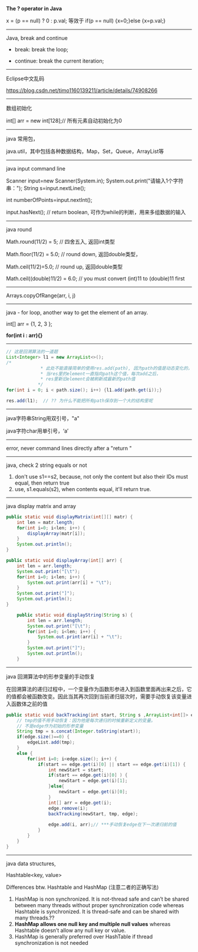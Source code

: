 **The ? operator in Java**

x = (p  == null) ? 0 : p.val;  等效于  if(p == null) {x=0;}else {x=p.val;}

---

Java, break and continue

* break: break the loop;

* continue: break the current iteration;

---

Eclipse中文乱码

https://blog.csdn.net/timo1160139211/article/details/74908266

---

数组初始化

int[] arr = new int[128];// 所有元素自动初始化为0

---

java 常用包，

java.util，其中包括各种数据结构，Map，Set，Queue，ArrayList等

---

java input command line

Scanner input=new Scanner(System.in);
System.out.print("请输入1个字符串：");
String s=input.nextLine();

int numberOfPoints=input.nextInt();

input.hasNext(); // return boolean, 可作为while的判断，用来多组数据的输入

---

java round

Math.round(11/2) = 5; // 四舍五入, 返回int类型

Math.floor(11/2) = 5.0; // round down, 返回double类型，

Math.ceil(11/2)=5.0;  // round up, 返回double类型

Math.ceil((double)11/2) = 6.0; // you must convert (int)11 to (double)11 first

---

Arrays.copyOfRange(arr, i, j)

---

java - for loop, another way to get the element of an array.

int[] arr = {1, 2, 3 };

**for(int i : arr){}**

---

```java
// 这是回溯算法的一道题
List<Integer> l1 = new ArrayList<>();
/*
			 * 此处不能直接简单的使用res.add(path), 因为path的值是动态变化的，
			 * 当res里的element一直指向path这个值，每次add之后，
			 * res里新旧element会被刷新成最新的path值
			*/
for(int i = 0; i < path.size(); i++) {l1.add(path.get(i));}

res.add(l1);  // ?? 为什么不能把所有path保存到一个大的结构里呢
```

---

java字符串String用双引号，"a"

java字符char用单引号，‘a’

---

error, never command lines directly after a "return "

---

java, check 2 string equals or not

1. don't use s1==s2, because, not only the content but also their IDs must equal, then return true
2. use, s1.equals(s2), when contents equal, it'll return true. 

---

java display matrix and array

```java
public static void displayMatrix(int[][] matr) {
	int len = matr.length;
	for(int i=0; i<len; i++) {
		displayArray(matr[i]);
	}
	System.out.println();
}

public static void displayArray(int[] arr) {
	int len = arr.length;
	System.out.print("[\t");
	for(int i=0; i<len; i++) {
		System.out.print(arr[i] + "\t");
	}
	System.out.print("]");
	System.out.println();
}

	public static void displayString(String s) {
		int len = arr.length;
		System.out.print("[\t");
		for(int i=0; i<len; i++) {
			System.out.print(arr[i] + "\t");
		}
		System.out.print("]");
		System.out.println();
	}
```

---

java 回溯算法中的形参变量的手动恢复

在回溯算法的递归过程中，一个变量作为函数形参进入到函数里面再出来之后，它的值都会被函数改变。因此当其再次回到当前递归层次时，需要手动恢复该变量进入函数体之前的值

```java
public static void backTracking(int start, String s ,ArrayList<int[]> edge) {
    // tmp的值不用手动恢复：因为他是每次递归的时候重新定义的变量。
    // 不是edge作为初始的形参变量
	String tmp = s.concat(Integer.toString(start));
	if(edge.size()==0) {
		edgeList.add(tmp);
	}
	else {
		for(int i=0; i<edge.size(); i++) {
			if(start == edge.get(i)[0] || start == edge.get(i)[1]) {
				int newStart = start;
				if(start == edge.get(i)[0] ) {
					newStart = edge.get(i)[1];
				}else{
					newStart = edge.get(i)[0];
				}
				int[] arr = edge.get(i); 
				edge.remove(i);
				backTracking(newStart, tmp, edge);
                
				edge.add(i, arr);// ***手动恢复edge在下一次递归前的值
			}
		}
	}
}
```
---

java data structures, 

Hashtable<key, value>

Differences btw. Hashtable and HashMap (注意二者的正确写法)

1. HashMap is non synchronized. It is not-thread safe and can’t be shared between many threads without proper synchronization code whereas Hashtable is synchronized. It is thread-safe and can be shared with many threads.??
2. **HashMap allows one null key and multiple null values** whereas Hashtable doesn’t allow any null key or value.
3. HashMap is generally preferred over HashTable if thread synchronization is not needed

